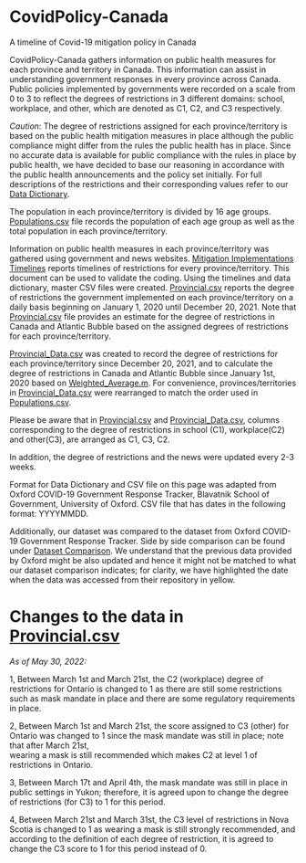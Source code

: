 # CovidPolicy-Canada
A timeline of Covid-19 mitigation policy in Canada

CovidPolicy-Canada gathers information on public health measures for each province and territory in Canada. This information can assist in understanding government responses in every province across Canada. Public policies implemented by governments were recorded on a scale from 0 to 3 to reflect the degrees of restrictions in 3 different domains: school, workplace, and other, which are denoted as C1, C2, and C3 respectively. 

$Caution$: The degree of restrictions assigned for each province/territory is based on the public health mitigation measures in place although the public compliance might differ from the rules the public health has in place. Since no accurate data is available for public compliance with the rules in place by public health, we have decided to base our reasoning in accordance with the public health announcements and the policy set initially. For full descriptions of the restrictions and their corresponding values refer to our [Data Dictionary](https://github.com/ddick8/CovidPolicy-Canada/blob/main/Data%20Dictionary.md). 

The population in each province/territory is divided by 16 age groups. [Populations.csv](https://github.com/ddick8/CovidPolicy-Canada/blob/main/Data%20Archive/Populations.csv) file records the population of each age group as well as the total population in each province/territory.

Information on public health measures in each province/territory was gathered using government and news websites. [Mitigation Implementations Timelines](https://github.com/ddick8/CovidPolicy-Canada/blob/main/Data%20Archive/Mitigation%20implementations%20timelines.xlsx) reports timelines of restrictions for every province/territory. This document can be used to validate the coding. Using the timelines and data dictionary, master CSV files were created. [Provincial.csv](https://github.com/ddick8/CovidPolicy-Canada/blob/main/Data/Provincial.csv) reports the degree of restrictions the government implemented on each province/territory on a daily basis beginning on January 1, 2020 until December 20, 2021. Note that [Provincial.csv](https://github.com/ddick8/CovidPolicy-Canada/blob/main/Data/Provincial.csv) file provides an estimate for the degree of restrictions in Canada and Atlantic Bubble based on the assigned degrees of restrictions for each province/territory. 

[Provincial_Data.csv](https://github.com/ddick8/CovidPolicy-Canada/blob/main/Data/Provincial_Data.csv) was created to record the degree of restrictions for each province/territory since December 20, 2021, and to calculate the degree of restrictions in Canada and Atlantic Bubble since January 1st, 2020 based on [Weighted_Average.m](https://github.com/ddick8/CovidPolicy-Canada/blob/main/Code/Weighted_Average.m). For convenience, provinces/territories in [Provincial_Data.csv](https://github.com/ddick8/CovidPolicy-Canada/blob/main/Data/Provincial_Data.csv) were rearranged to match the order used in [Populations.csv](https://github.com/ddick8/CovidPolicy-Canada/blob/main/Data%20Archive/Populations.csv).

Please be aware that in [Provincial.csv](https://github.com/ddick8/CovidPolicy-Canada/blob/main/Data/Provincial.csv) and [Provincial_Data.csv](https://github.com/ddick8/CovidPolicy-Canada/blob/main/Data/Provincial_Data.csv), columns corresponding to the degree of restrictions in school (C1), workplace(C2) and other(C3), are arranged as C1, C3, C2. 

In addition, the degree of restrictions and the news were updated every 2-3 weeks. 

Format for Data Dictionary and CSV file on this page was adapted from Oxford COVID-19 Government Response Tracker, Blavatnik School of Government, University of Oxford. CSV file that has dates in the following format: YYYYMMDD. 

Additionally, our dataset was compared to the dataset from Oxford COVID-19 Government Response Tracker. Side by side comparison can be found under [Dataset Comparison](https://github.com/ddick8/CovidPolicy-Canada/blob/main/Data%20Archive/Dataset%20comparison-new.xls). We understand that the previous data provided by Oxford might be also updated and hence it might not be matched to what our dataset comparison indicates; for clarity, we have highlighted the date when the data was accessed from their repository in yellow.



# Changes to the data in [Provincial.csv](https://github.com/ddick8/CovidPolicy-Canada/blob/main/Data/Provincial.csv)


*As of May 30, 2022:*


1, Between March 1st and March 21st, the C2 (workplace) degree of restrictions for Ontario is changed to 1 as there are still some restrictions such as mask mandate in place and there are some regulatory requirements in place. 

2, Between March 1st and March 21st, the score assigned to C3 (other) for Ontario was 
changed to 1 since the mask mandate was still in place; note that after March 21st,  
wearing a mask is still recommended which makes C2 at level 1 of restrictions in Ontario. 

3, Between March 17t and April 4th, the mask mandate was still in place in public settings in Yukon; therefore, it is agreed upon to change the degree of restrictions (for C3) to 1 for this period. 

4, Between March 21st and March 31st, the C3 level of restrictions in Nova Scotia is changed to 1 as wearing a mask is still strongly recommended, and according to the definition of each degree of restriction, it is agreed to change the C3 score to 1 for this period instead of 0. 

